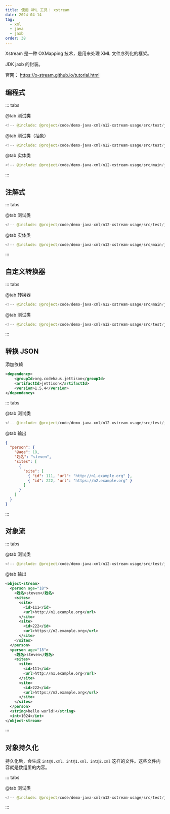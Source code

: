```yaml
---
title: 使用 XML 工具： xstream
date: 2024-04-14
tag:
  - xml
  - java
  - jaxb
order: 38
---
```


Xstream 是一种 OXMapping 技术，是用来处理 XML 文件序列化的框架。

JDK jaxb 的封装。

<!-- more -->

<SiteInfo
  name="XStream User Guide: Converting Objects to XML"
  url="https://www.baeldung.com/xstream-serialize-object-to-xml"
  preview="/assets/images/cover3.jpg"
/>

<SiteInfo
  name="XStream 教程"
  url="https://www.yiibai.com/xstream/"
  preview="/assets/images/cover3.jpg"
/>

官网： <https://x-stream.github.io/tutorial.html>

<RepoLink path="code/demo-java-xml/n13-springoxm-usage/test/java/org/example/" />

## 编程式

::: tabs

@tab 测试类

```java
<!-- @include: @project/code/demo-java-xml/n12-xstream-usage/src/test/java/example/XmlXStreamTest.java -->
```

@tab 测试类（抽象）

```java
<!-- @include: @project/code/demo-java-xml/n12-xstream-usage/src/test/java/example/AbstractXmlXStreamCommonTest.java -->
```

@tab 实体类

```java
<!-- @include: @project/code/demo-java-xml/n12-xstream-usage/src/main/java/org/example/entity/raw/Person.java -->
```

:::

## 注解式

::: tabs

@tab 测试类

```java
<!-- @include: @project/code/demo-java-xml/n12-xstream-usage/src/test/java/example/XmlXStreamAnnotationTest.java -->
```

@tab 实体类

```java
<!-- @include: @project/code/demo-java-xml/n12-xstream-usage/src/main/java/org/example/entity/anno/Person.java -->
```

:::

## 自定义转换器

::: tabs

@tab 转换器

```java
<!-- @include: @project/code/demo-java-xml/n12-xstream-usage/src/main/java/org/example/converter/SiteConverter.java -->
```

@tab 测试类

```java
<!-- @include: @project/code/demo-java-xml/n12-xstream-usage/src/test/java/example/XmlXStreamConverterTest.java -->
```

:::

## 转换 JSON

添加依赖

```xml title="pom.xml"
<dependency>
    <groupId>org.codehaus.jettison</groupId>
    <artifactId>jettison</artifactId>
    <version>1.5.4</version>
</dependency>
```

::: tabs

@tab 测试类

```java
<!-- @include: @project/code/demo-java-xml/n12-xstream-usage/src/test/java/example/XmlXStreamJsonTest.java -->
```

@tab 输出

```json
{
  "person": {
    "@age": 18,
    "姓名": "steven",
    "sites": [
      {
        "site": [
          { "id": 111, "url": "http://n1.example.org" },
          { "id": 222, "url": "https://n2.example.org" }
        ]
      }
    ]
  }
}
```

:::

## 对象流

::: tabs

@tab 测试类

```java
<!-- @include: @project/code/demo-java-xml/n12-xstream-usage/src/test/java/example/XmlXStreamObjectIOTest.java -->
```

@tab 输出

```xml
<object-stream>
  <person age="18">
    <姓名>steven</姓名>
    <sites>
      <site>
        <id>111</id>
        <url>http://n1.example.org</url>
      </site>
      <site>
        <id>222</id>
        <url>https://n2.example.org</url>
      </site>
    </sites>
  </person>
  <person age="18">
    <姓名>steven</姓名>
    <sites>
      <site>
        <id>111</id>
        <url>http://n1.example.org</url>
      </site>
      <site>
        <id>222</id>
        <url>https://n2.example.org</url>
      </site>
    </sites>
  </person>
  <string>hello world!</string>
  <int>1024</int>
</object-stream>
```

:::

## 对象持久化

持久化后，会生成 `int@0.xml、int@1.xml、int@2.xml` 这样的文件。这些文件内容就是数组里的内容。

::: tabs

@tab 测试类

```java
<!-- @include: @project/code/demo-java-xml/n12-xstream-usage/src/test/java/example/XmlXStreamObjectPersistentTest.java -->
```

:::
